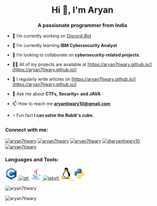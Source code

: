 <h1 align="center">Hi 👋, I'm Aryan</h1>
<h3 align="center">A passionate programmer from India</h3>

- 🔭 I’m currently working on [Discord-Bot](https://github.com/aryan7tiwary/Discord-bot)

- 🌱 I’m currently learning **IBM Cybersecurity Analyst**

- 👯 I’m looking to collaborate on **cybersecurity-related projects.**

- 👨‍💻 All of my projects are available at [https://aryan7tiwary.github.io/](https://aryan7tiwary.github.io/)

- 📝 I regularly write articles on [https://aryan7tiwary.github.io/](https://aryan7tiwary.github.io/)

- 💬 Ask me about **CTFs, Security+ and JAVA**

- 📫 How to reach me **aryantiwary10@gmail.com**

- ⚡ Fun fact **I can solve the Rubik's cube.**

<h3 align="left">Connect with me:</h3>
<p align="left">
<a href="https://twitter.com/aryan7tiwary" target="blank"><img align="center" src="https://raw.githubusercontent.com/rahuldkjain/github-profile-readme-generator/master/src/images/icons/Social/twitter.svg" alt="aryan7tiwary" height="30" width="40" /></a>
<a href="https://linkedin.com/in/aryan7tiwary" target="blank"><img align="center" src="https://raw.githubusercontent.com/rahuldkjain/github-profile-readme-generator/master/src/images/icons/Social/linked-in-alt.svg" alt="aryan7tiwary" height="30" width="40" /></a>
<a href="https://www.codechef.com/users/aryan7tiwary" target="blank"><img align="center" src="https://cdn.jsdelivr.net/npm/simple-icons@3.1.0/icons/codechef.svg" alt="aryan7tiwary" height="30" width="40" /></a>
<a href="https://www.hackerrank.com/@aryantiwary10" target="blank"><img align="center" src="https://raw.githubusercontent.com/rahuldkjain/github-profile-readme-generator/master/src/images/icons/Social/hackerrank.svg" alt="@aryantiwary10" height="30" width="40" /></a>
<a href="https://www.leetcode.com/aryan7tiwary" target="blank"><img align="center" src="https://raw.githubusercontent.com/rahuldkjain/github-profile-readme-generator/master/src/images/icons/Social/leet-code.svg" alt="aryan7tiwary" height="30" width="40" /></a>
</p>

<h3 align="left">Languages and Tools:</h3>
<p align="left"> <a href="https://www.cprogramming.com/" target="_blank" rel="noreferrer"> <img src="https://raw.githubusercontent.com/devicons/devicon/master/icons/c/c-original.svg" alt="c" width="40" height="40"/> </a> <a href="https://git-scm.com/" target="_blank" rel="noreferrer"> <img src="https://www.vectorlogo.zone/logos/git-scm/git-scm-icon.svg" alt="git" width="40" height="40"/> </a> <a href="https://www.java.com" target="_blank" rel="noreferrer"> <img src="https://raw.githubusercontent.com/devicons/devicon/master/icons/java/java-original.svg" alt="java" width="40" height="40"/> </a> <a href="https://jekyllrb.com/" target="_blank" rel="noreferrer"> <img src="https://www.vectorlogo.zone/logos/jekyllrb/jekyllrb-icon.svg" alt="jekyll" width="40" height="40"/> </a> <a href="https://www.linux.org/" target="_blank" rel="noreferrer"> <img src="https://raw.githubusercontent.com/devicons/devicon/master/icons/linux/linux-original.svg" alt="linux" width="40" height="40"/> </a> <a href="https://www.python.org" target="_blank" rel="noreferrer"> <img src="https://raw.githubusercontent.com/devicons/devicon/master/icons/python/python-original.svg" alt="python" width="40" height="40"/> </a> </p>

<p><img align="center" src="https://github-readme-stats.vercel.app/api/top-langs?username=aryan7tiwary&show_icons=true&locale=en&layout=compact" alt="aryan7tiwary" /></p>

<p><img align="center" src="https://github-readme-streak-stats.herokuapp.com/?user=aryan7tiwary&" alt="aryan7tiwary" /></p>
